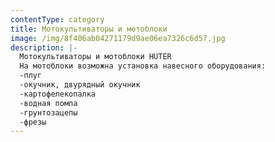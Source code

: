 ```yaml
---
contentType: category
title: Мотокультиваторы и мотоблоки
image: /img/8f406ab04271179d9ae06ea7326c6d57.jpg
description: |-
  Мотокультиваторы и мотоблоки HUTER
  На мотоблоки возможна установка навесного оборудования:
  -плуг
  -окучник, двурядный окучник
  -картофелекопалка
  -водная помпа
  -грунтозацепы
  -фрезы
---
```


